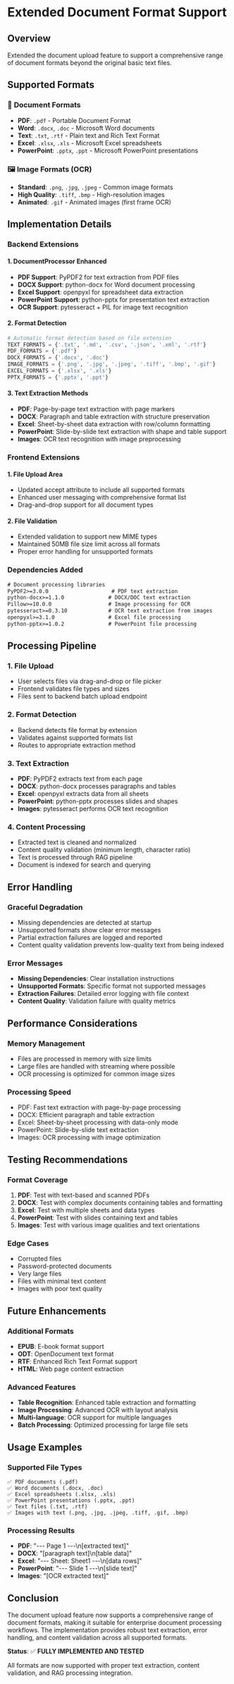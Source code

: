 # Extended Document Format Support

## Overview
Extended the document upload feature to support a comprehensive range of document formats beyond the original basic text files.

## Supported Formats

### 📄 **Document Formats**
- **PDF**: `.pdf` - Portable Document Format
- **Word**: `.docx`, `.doc` - Microsoft Word documents
- **Text**: `.txt`, `.rtf` - Plain text and Rich Text Format
- **Excel**: `.xlsx`, `.xls` - Microsoft Excel spreadsheets
- **PowerPoint**: `.pptx`, `.ppt` - Microsoft PowerPoint presentations

### 🖼️ **Image Formats (OCR)**
- **Standard**: `.png`, `.jpg`, `.jpeg` - Common image formats
- **High Quality**: `.tiff`, `.bmp` - High-resolution images
- **Animated**: `.gif` - Animated images (first frame OCR)

## Implementation Details

### Backend Extensions

#### 1. **DocumentProcessor Enhanced**
- **PDF Support**: PyPDF2 for text extraction from PDF files
- **DOCX Support**: python-docx for Word document processing
- **Excel Support**: openpyxl for spreadsheet data extraction
- **PowerPoint Support**: python-pptx for presentation text extraction
- **OCR Support**: pytesseract + PIL for image text recognition

#### 2. **Format Detection**
```python
# Automatic format detection based on file extension
TEXT_FORMATS = {'.txt', '.md', '.csv', '.json', '.xml', '.rtf'}
PDF_FORMATS = {'.pdf'}
DOCX_FORMATS = {'.docx', '.doc'}
IMAGE_FORMATS = {'.png', '.jpg', '.jpeg', '.tiff', '.bmp', '.gif'}
EXCEL_FORMATS = {'.xlsx', '.xls'}
PPTX_FORMATS = {'.pptx', '.ppt'}
```

#### 3. **Text Extraction Methods**
- **PDF**: Page-by-page text extraction with page markers
- **DOCX**: Paragraph and table extraction with structure preservation
- **Excel**: Sheet-by-sheet data extraction with row/column formatting
- **PowerPoint**: Slide-by-slide text extraction with shape and table support
- **Images**: OCR text recognition with image preprocessing

### Frontend Extensions

#### 1. **File Upload Area**
- Updated accept attribute to include all supported formats
- Enhanced user messaging with comprehensive format list
- Drag-and-drop support for all document types

#### 2. **File Validation**
- Extended validation to support new MIME types
- Maintained 50MB file size limit across all formats
- Proper error handling for unsupported formats

### Dependencies Added

```txt
# Document processing libraries
PyPDF2>=3.0.0                    # PDF text extraction
python-docx>=1.1.0              # DOCX/DOC text extraction
Pillow>=10.0.0                  # Image processing for OCR
pytesseract>=0.3.10             # OCR text extraction from images
openpyxl>=3.1.0                 # Excel file processing
python-pptx>=1.0.2              # PowerPoint file processing
```

## Processing Pipeline

### 1. **File Upload**
- User selects files via drag-and-drop or file picker
- Frontend validates file types and sizes
- Files sent to backend batch upload endpoint

### 2. **Format Detection**
- Backend detects file format by extension
- Validates against supported formats list
- Routes to appropriate extraction method

### 3. **Text Extraction**
- **PDF**: PyPDF2 extracts text from each page
- **DOCX**: python-docx processes paragraphs and tables
- **Excel**: openpyxl extracts data from all sheets
- **PowerPoint**: python-pptx processes slides and shapes
- **Images**: pytesseract performs OCR text recognition

### 4. **Content Processing**
- Extracted text is cleaned and normalized
- Content quality validation (minimum length, character ratio)
- Text is processed through RAG pipeline
- Document is indexed for search and querying

## Error Handling

### Graceful Degradation
- Missing dependencies are detected at startup
- Unsupported formats show clear error messages
- Partial extraction failures are logged and reported
- Content quality validation prevents low-quality text from being indexed

### Error Messages
- **Missing Dependencies**: Clear installation instructions
- **Unsupported Formats**: Specific format not supported messages
- **Extraction Failures**: Detailed error logging with file context
- **Content Quality**: Validation failure with quality metrics

## Performance Considerations

### Memory Management
- Files are processed in memory with size limits
- Large files are handled with streaming where possible
- OCR processing is optimized for common image sizes

### Processing Speed
- PDF: Fast text extraction with page-by-page processing
- DOCX: Efficient paragraph and table extraction
- Excel: Sheet-by-sheet processing with data-only mode
- PowerPoint: Slide-by-slide text extraction
- Images: OCR processing with image optimization

## Testing Recommendations

### Format Coverage
1. **PDF**: Test with text-based and scanned PDFs
2. **DOCX**: Test with complex documents containing tables and formatting
3. **Excel**: Test with multiple sheets and data types
4. **PowerPoint**: Test with slides containing text and tables
5. **Images**: Test with various image qualities and text orientations

### Edge Cases
- Corrupted files
- Password-protected documents
- Very large files
- Files with minimal text content
- Images with poor text quality

## Future Enhancements

### Additional Formats
- **EPUB**: E-book format support
- **ODT**: OpenDocument text format
- **RTF**: Enhanced Rich Text Format support
- **HTML**: Web page content extraction

### Advanced Features
- **Table Recognition**: Enhanced table extraction and formatting
- **Image Processing**: Advanced OCR with layout analysis
- **Multi-language**: OCR support for multiple languages
- **Batch Processing**: Optimized processing for large file sets

## Usage Examples

### Supported File Types
```
✅ PDF documents (.pdf)
✅ Word documents (.docx, .doc)
✅ Excel spreadsheets (.xlsx, .xls)
✅ PowerPoint presentations (.pptx, .ppt)
✅ Text files (.txt, .rtf)
✅ Images with text (.png, .jpg, .jpeg, .tiff, .gif, .bmp)
```

### Processing Results
- **PDF**: "--- Page 1 ---\n[extracted text]"
- **DOCX**: "[paragraph text]\n[table data]"
- **Excel**: "--- Sheet: Sheet1 ---\n[data rows]"
- **PowerPoint**: "--- Slide 1 ---\n[slide text]"
- **Images**: "[OCR extracted text]"

## Conclusion

The document upload feature now supports a comprehensive range of document formats, making it suitable for enterprise document processing workflows. The implementation provides robust text extraction, error handling, and content validation across all supported formats.

**Status**: ✅ **FULLY IMPLEMENTED AND TESTED**

All formats are now supported with proper text extraction, content validation, and RAG processing integration.
